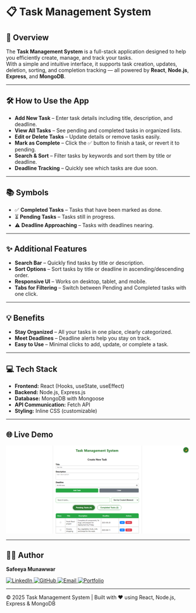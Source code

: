 # 📋 Task Management System

## 📌 Overview
The **Task Management System** is a full-stack application designed to help you efficiently create, manage, and track your tasks.  
With a simple and intuitive interface, it supports task creation, updates, deletion, sorting, and completion tracking — all powered by **React**, **Node.js**, **Express**, and **MongoDB**.

---

## 🛠 How to Use the App
* **Add New Task** – Enter task details including title, description, and deadline.
* **View All Tasks** – See pending and completed tasks in organized lists.
* **Edit or Delete Tasks** – Update details or remove tasks easily.
* **Mark as Complete** – Click the ✅ button to finish a task, or revert it to pending.
* **Search & Sort** – Filter tasks by keywords and sort them by title or deadline.
* **Deadline Tracking** – Quickly see which tasks are due soon.

---

## 📚 Symbols
* ✅ **Completed Tasks** – Tasks that have been marked as done.
* ⏳ **Pending Tasks** – Tasks still in progress.
* ⚠️ **Deadline Approaching** – Tasks with deadlines nearing.

---

## ✨ Additional Features
* **Search Bar** – Quickly find tasks by title or description.
* **Sort Options** – Sort tasks by title or deadline in ascending/descending order.
* **Responsive UI** – Works on desktop, tablet, and mobile.
* **Tabs for Filtering** – Switch between Pending and Completed tasks with one click.

---

## 💡 Benefits
* **Stay Organized** – All your tasks in one place, clearly categorized.
* **Meet Deadlines** – Deadline alerts help you stay on track.
* **Easy to Use** – Minimal clicks to add, update, or complete a task.

---

## 💻 Tech Stack
* **Frontend:** React (Hooks, useState, useEffect)
* **Backend:** Node.js, Express.js
* **Database:** MongoDB with Mongoose
* **API Communication:** Fetch API
* **Styling:** Inline CSS (customizable)

---

## 🌐 Live Demo

[![Watch the Demo](./demo.PNG)](https://drive.google.com/file/d/1SQ1ItU89PIOKTzTP-XW9mtJDJ4D8pKQ7/view?usp=sharing)

---

## 👩‍💻 Author
**Safeeya Munawwar**  
<p>
  <a href="https://www.linkedin.com/in/safeeya-munawwar" target="_blank">
    <img src="https://img.shields.io/badge/LinkedIn-0A66C2?style=for-the-badge&logo=linkedin&logoColor=white" alt="LinkedIn"/>
  </a>
  <a href="https://github.com/Safeeya-Munawwar" target="_blank">
    <img src="https://img.shields.io/badge/GitHub-181717?style=for-the-badge&logo=github&logoColor=white" alt="GitHub"/>
  </a>
  <a href="mailto:shafiyasha0036@gmail.com" target="_blank">
    <img src="https://img.shields.io/badge/Email-D14836?style=for-the-badge&logo=gmail&logoColor=white" alt="Email"/>
  </a>
  <a href="https://safeeya-munawwar-personal-portfolio.vercel.app/" target="_blank">
    <img src="https://img.shields.io/badge/Portfolio-0A66C2?style=for-the-badge&logo=firefox&logoColor=white" alt="Portfolio"/>
  </a>
</p>

---

© 2025 Task Management System | Built with ❤️ using React, Node.js, Express & MongoDB
